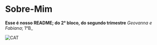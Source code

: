 # Sobre-Mim
**Esse é nosso README; do 2° bloco, do segundo trimestre**
_Geovanna e Fabiana_; 1°B_

![CAT ](https://tenor.com/pt-BR/view/capple-gif-2199411213871050283)
